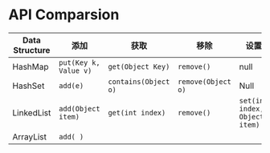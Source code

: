 # API Comparsion


| Data Structure | 添加 | 获取 | 移除 | 设置| 长度| 空集|
| --- | --- | --- | --- | --- | --- | --- |
| HashMap | `put(Key k, Value v)` | `get(Object Key)` | `remove()` | null | `size()` | `isEmpty()`|
| HashSet | `add(e)` | `contains(Object o)` | `remove(Object o)` | Null | `size()` | `isEmpty()`|
| LinkedList | `add(Object item)` | `get(int index)`| `remove()` | `set(int index, Object item)` | `size()`| null|
| ArrayList | `add( )` |
